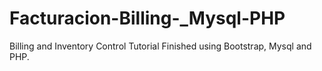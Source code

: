 # Facturacion-Billing-_Mysql-PHP
Billing and Inventory Control Tutorial Finished using Bootstrap, Mysql and PHP.
